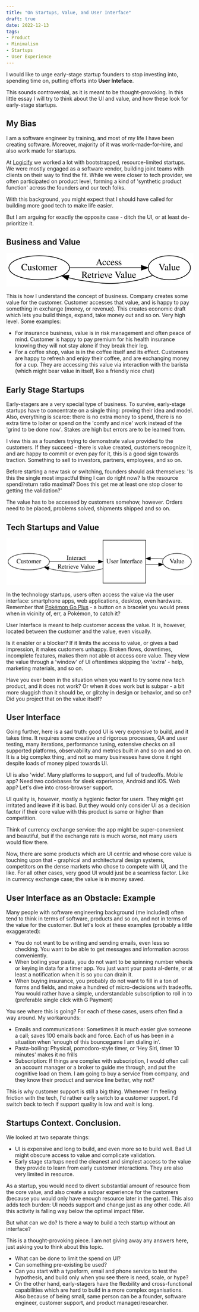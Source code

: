 ```yaml
---
title: "On Startups, Value, and User Interface"
draft: true
date: 2022-12-13
tags:
- Product
- Minimalism
- Startups
- User Experience
---
```


I would like to urge early-stage startup founders to stop investing into, spending time on, putting efforts into **User Inteface**.

This sounds controversial, as it is meant to be thought-provoking. In this little essay I will try to think about the UI and value, and how these look for early-stage startups.
## My Bias 

I am a software engineer by training, and most of my life I have been creating software. Moreover, majority of it was work-made-for-hire, and also work made for startups.

At [Logicify](https://clutch.co/profile/logicify#summary) we worked a lot with bootstrapped, resource-limited startups. We were mostly engaged as a software vendor, building joint teams with clients on their way to find the fit. While we were closer to tech provider, we often participated on product level, forming a kind of 'synthetic product function' across the founders and our tech folks. 

With this background, you might expect that I should have called for building more good tech to make life easier. 

But I am arguing for exactly the opposite case - ditch the UI, or at least de-prioritize it. 

## Business and Value
![Business and Value Relationship](customer-value.svg)

This is how I understand the concept of business. Company creates some value for the customer. Customer accesses that value, and is happy to pay something in exchange (money, or revenue). This creates economic draft which lets you build things, expand, take money out and so on. Very high level. Some examples:

* For insurance business, value is in risk management and often peace of mind. Customer is happy to pay premium for his health insurance knowing they will not stay alone if they break their leg. 
* For a coffee shop, value is in the coffee itself and its effect. Customers are happy to refresh and enjoy their coffee, and are exchanging money for a cup. They are accessing this value via interaction with the barista (which might bear value in itself, like a friendly nice chat)


## Early Stage Startups

Early-stagers are a very special type of business. To survive, early-stage startups have to concentrate on a single thing: proving their idea and model. Also, everything is scarce: there is no extra money to spend, there is no extra time to loiter or spend on the 'comfy and nice' work instead of the 'grind to be done now'. Stakes are high but errors are to be learned from. 

I view this as a founders trying to demonstrate value provided to the customers. If they succeed - there is value created, customers recognize it, and are happy to commit or even pay for it, this is a good sign towards traction. Something to sell to investors, partners, employees, and so on. 

Before starting a new task or switching, founders should ask themselves: 'Is this the single most impactful thing I can do right now? Is the resource spend/return ratio maximal? Does this get me at least one stop closer to getting the validation?'

The value has to be accessed by customers somehow, however. Orders need to be placed, problems solved, shipments shipped and so on. 

## Tech Startups and Value
![Business and Value Relationship](customer-user-interface-value.svg)

In the  technology startups, users often access the value via the user interface: smartphone apps, web applications, desktop, even hardware. Remember that [Pokémon Go Plus](https://www.amazon.com/Nintendo-Pokemon-Go-Plus-Android-iOS/dp/B01H482N6E) - a button on a bracelet you would press when in vicinity of, err, a Pokémon, to catch it?

User Interface is meant to help customer access the value. It is, however, located between the customer and the value, even visually.

Is it enabler or a blocker? If it limits the access to value, or gives a bad impression, it makes customers unhappy. Broken flows, downtimes, incomplete features, makes them not able ot access core value. They view the value through a 'window' of UI oftentimes skipping the 'extra' - help, marketing materials, and so on. 

Have you ever been in the situation when you want to try some new tech product, and it does not work? Or when it does work but is subpar - a bit more sluggish than it should be, or glitchy in design or behavior, and so on?  Did you project that on the value itself?

## User Interface

Going further, here is a sad truth: good UI is very expensive to build, and it takes time. It requires some creative and rigorous processes, QA and user testing, many iterations, performance tuning, extensive checks on all supported platforms, observability and metrics built in and so on and so on. It is a big complex thing, and not so many businesses have done it right despite loads of money piped towards UI.

UI is also 'wide'. Many platforms to support, and full of tradeoffs. Mobile app? Need two codebases for sleek experience, Android and iOS. Web app? Let's dive into cross-browser support.

UI quality is, however, mostly a hygienic factor for users. They might get irritated and leave if it is bad. But they would only consider UI as a decision factor if their core value with this product is same or higher than competition.  

Think of currency exchange service: the app might be super-convenient and beautiful, but if the exchange rate is much worse, not many users would flow there.

Now, there are some products which are UI centric and whose core value is touching upon that - graphical and architectural design systems, competitors on the dense markets who chose to compete with UI, and the like.  For all other cases, very good UI would just be a seamless factor. Like in currency exchange case; the value is in money saved.

## User Interface as an Obstacle: Example 

Many people with software engineering background (me included) often tend to think in terms of software, products and so on, and not in terms of the value for the customer. But let's look at these examples (probably a little exaggerated): 

- You do not want to be writing and sending emails, even less so checking. You want to be able to get messages and information across conveniently.  
- When boiling your pasta, you do not want to be spinning number wheels or keying in data for a timer app. You just want your pasta al-dente, or at least a notification when it is so you can drain it. 
- When buying insurance, you probably do not want to fill in a ton of forms and fields, and make a hundred of micro-decisions with tradeoffs. You would rather have a simple, understandable subscription to roll in to (preferable single click with G Payment)

You see where this is going? For each of these cases, users often find a way around. My workarounds: 

- Emails and communications: Sometimes it is much easier give someone a call; saves 100 emails back and force. Each of us has been in a situation when 'enough of this bouncegame I am dialing in'.  
- Pasta-boiling: Physical, pomodoro-style timer, or 'Hey Siri, timer 10 minutes' makes it no frills
- Subscription: If things are complex with subscription, I would often call an account manager or a broker to guide me through, and put the cognitive load on them. I am going to buy a service from company, and they know their product and service line better, why not?

This is why customer support is still a big thing. Whenever I'm feeling friction with the tech, I'd rather early switch to a customer support. I'd switch back to tech if support quality is low and wait is long. 

## Startups Context. Conclusion.

We looked at two separate things: 

* UI is expensive and long to build, and even more so to build well. Bad UI might obscure access to value and complicate validation. 
* Early stage startups need the cleanest and simplest access to the value they provide to learn from early customer interactions. They are also very limited in resource. 

As a startup, you would need to divert substantial amount of resource from the core value, and also create a subpar experience for the customers (because you would only have enough resource later in the game). This also adds tech burden: UI needs support and change just as any other code. All this activity is falling way below the optimal impact filter. 

But what can we do? Is there a way to build a tech startup without an interface? 

This is a thought-provoking piece. I am not giving away any answers here, just asking you to think about this topic. 

* What can be done to limit the spend on UI? 
* Can something pre-existing be used? 
* Can you start with a typeform, email and phone service to test the hypothesis, and build only when you see there is need, scale, or hype?
* On the other hand, early-stagers have the flexbility and cross-functional capabilities which are hard to build in a more complex organisations. Also because of being small, same person can be a founder, software engineer, customer support, and product manager/researcher. 
